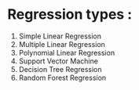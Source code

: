 # Regression types : 

1. Simple Linear Regression
2. Multiple Linear Regression
3. Polynomial Linear Regression
4. Support Vector Machine
5. Decision Tree Regression
6. Random Forest Regression
	